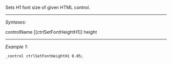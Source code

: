 Sets H1 font size of given HTML control.


---
*Syntaxes:*

controlName [[ctrlSetFontHeightH1]] height

---
*Example 1:*

```sqf
_control ctrlSetFontHeightH1 0.05;
```